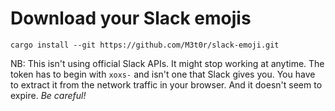 # Download your Slack emojis

    cargo install --git https://github.com/M3t0r/slack-emoji.git

NB: This isn't using official Slack APIs. It might stop working at anytime. The token has to begin with `xoxs-` and isn't one that Slack gives you. You have to extract it from the network traffic in your browser. And it doesn't seem to expire. _Be careful!_
